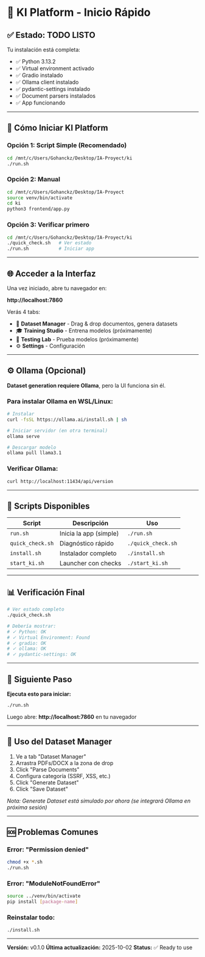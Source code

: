 # 🚀 KI Platform - Inicio Rápido

## ✅ Estado: TODO LISTO

Tu instalación está completa:
- ✅ Python 3.13.2
- ✅ Virtual environment activado
- ✅ Gradio instalado
- ✅ Ollama client instalado
- ✅ pydantic-settings instalado
- ✅ Document parsers instalados
- ✅ App funcionando

---

## 🎯 Cómo Iniciar KI Platform

### Opción 1: Script Simple (Recomendado)
```bash
cd /mnt/c/Users/Gohanckz/Desktop/IA-Proyect/ki
./run.sh
```

### Opción 2: Manual
```bash
cd /mnt/c/Users/Gohanckz/Desktop/IA-Proyect
source venv/bin/activate
cd ki
python3 frontend/app.py
```

### Opción 3: Verificar primero
```bash
cd /mnt/c/Users/Gohanckz/Desktop/IA-Proyect/ki
./quick_check.sh   # Ver estado
./run.sh           # Iniciar app
```

---

## 🌐 Acceder a la Interfaz

Una vez iniciado, abre tu navegador en:

**http://localhost:7860**

Verás 4 tabs:
- 📁 **Dataset Manager** - Drag & drop documentos, genera datasets
- 🎓 **Training Studio** - Entrena modelos (próximamente)
- 🧪 **Testing Lab** - Prueba modelos (próximamente)
- ⚙️ **Settings** - Configuración

---

## ⚙️ Ollama (Opcional)

**Dataset generation requiere Ollama**, pero la UI funciona sin él.

### Para instalar Ollama en WSL/Linux:
```bash
# Instalar
curl -fsSL https://ollama.ai/install.sh | sh

# Iniciar servidor (en otra terminal)
ollama serve

# Descargar modelo
ollama pull llama3.1
```

### Verificar Ollama:
```bash
curl http://localhost:11434/api/version
```

---

## 🔧 Scripts Disponibles

| Script | Descripción | Uso |
|--------|-------------|-----|
| `run.sh` | Inicia la app (simple) | `./run.sh` |
| `quick_check.sh` | Diagnóstico rápido | `./quick_check.sh` |
| `install.sh` | Instalador completo | `./install.sh` |
| `start_ki.sh` | Launcher con checks | `./start_ki.sh` |

---

## 📊 Verificación Final

```bash
# Ver estado completo
./quick_check.sh

# Debería mostrar:
# ✓ Python: OK
# ✓ Virtual Environment: Found
# ✓ gradio: OK
# ✓ ollama: OK
# ✓ pydantic-settings: OK
```

---

## 🎯 Siguiente Paso

**Ejecuta esto para iniciar:**
```bash
./run.sh
```

Luego abre: **http://localhost:7860** en tu navegador

---

## 📝 Uso del Dataset Manager

1. Ve a tab "Dataset Manager"
2. Arrastra PDFs/DOCX a la zona de drop
3. Click "Parse Documents"
4. Configura categoría (SSRF, XSS, etc.)
5. Click "Generate Dataset"
6. Click "Save Dataset"

*Nota: Generate Dataset está simulado por ahora (se integrará Ollama en próxima sesión)*

---

## 🆘 Problemas Comunes

### Error: "Permission denied"
```bash
chmod +x *.sh
./run.sh
```

### Error: "ModuleNotFoundError"
```bash
source ../venv/bin/activate
pip install [package-name]
```

### Reinstalar todo:
```bash
./install.sh
```

---

**Versión:** v0.1.0
**Última actualización:** 2025-10-02
**Status:** ✅ Ready to use
